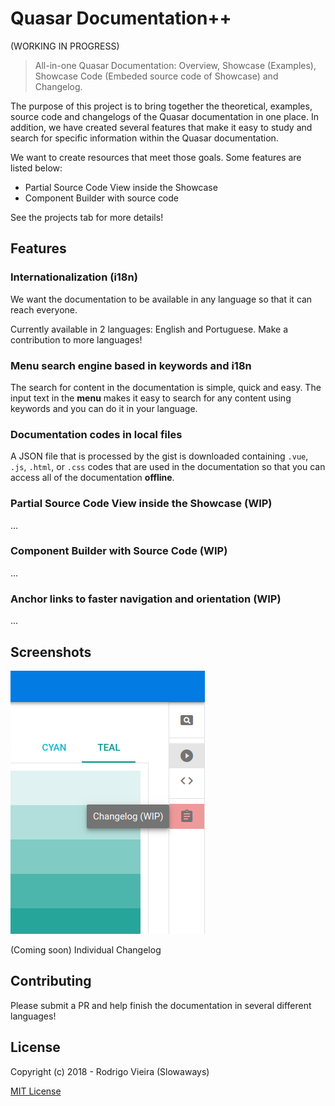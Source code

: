 # Quasar Documentation++
(WORKING IN PROGRESS)

> All-in-one Quasar Documentation: Overview, Showcase (Examples), Showcase Code (Embeded source code of Showcase) and Changelog.

The purpose of this project is to bring together the theoretical, examples, source code and changelogs of the Quasar documentation in one place.
In addition, we have created several features that make it easy to study and search for specific information within the Quasar documentation.

We want to create resources that meet those goals. Some features are listed below:
- Partial Source Code View inside the Showcase
- Component Builder with source code

See the projects tab for more details!

## Features
### Internationalization (i18n)
We want the documentation to be available in any language so that it can reach everyone.

Currently available in 2 languages: English and Portuguese.
Make a contribution to more languages!

### Menu search engine based in keywords and i18n
The search for content in the documentation is simple, quick and easy.
The input text in the **menu** makes it easy to search for any content using keywords and you can do it in your language.

### Documentation codes in local files
A JSON file that is processed by the gist is downloaded containing `.vue`, `.js`, `.html`, or `.css` codes that are used in the documentation so that you can access all of the documentation **offline**.

### Partial Source Code View inside the Showcase (WIP)
...

### Component Builder with Source Code (WIP)
...

### Anchor links to faster navigation and orientation (WIP)
...

## Screenshots
![Change Log](src/assets/screenshot/changelog-wip.png)

(Coming soon) Individual Changelog

## Contributing
Please submit a PR and help finish the documentation in several different languages!

## License
Copyright (c) 2018 - Rodrigo Vieira (Slowaways)

[MIT License](http://en.wikipedia.org/wiki/MIT_License)
